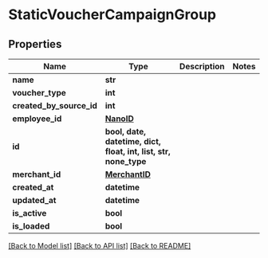 # StaticVoucherCampaignGroup


## Properties
Name | Type | Description | Notes
------------ | ------------- | ------------- | -------------
**name** | **str** |  | 
**voucher_type** | **int** |  | 
**created_by_source_id** | **int** |  | 
**employee_id** | [**NanoID**](NanoID.md) |  | 
**id** | **bool, date, datetime, dict, float, int, list, str, none_type** |  | 
**merchant_id** | [**MerchantID**](MerchantID.md) |  | 
**created_at** | **datetime** |  | 
**updated_at** | **datetime** |  | 
**is_active** | **bool** |  | 
**is_loaded** | **bool** |  | 

[[Back to Model list]](../README.md#documentation-for-models) [[Back to API list]](../README.md#documentation-for-api-endpoints) [[Back to README]](../README.md)


